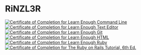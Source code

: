 # RiNZL3R
<a href="https://www.learnenough.com/certificates/Aybars0"><img src="https://www.learnenough.com/certificates/Aybars0/command-line-tutorial.svg" alt="Certificate of Completion for Learn Enough Command Line"></a><a href="https://www.learnenough.com/certificates/Aybars0"><img src="https://www.learnenough.com/certificates/Aybars0/text-editor-tutorial.svg" alt="Certificate of Completion for Learn Enough Text Editor"></a><a href="https://www.learnenough.com/certificates/Aybars0"><img src="https://www.learnenough.com/certificates/Aybars0/git-tutorial.svg" alt="Certificate of Completion for Learn Enough Git"></a><a href="https://www.learnenough.com/certificates/Aybars0"><img src="https://www.learnenough.com/certificates/Aybars0/html-tutorial.svg" alt="Certificate of Completion for Learn Enough HTML"></a><a href="https://www.learnenough.com/certificates/Aybars0"><img src="https://www.learnenough.com/certificates/Aybars0/ruby-tutorial.svg" alt="Certificate of Completion for Learn Enough Ruby"></a><a href="https://www.learnenough.com/certificates/Aybars0"><img src="https://www.learnenough.com/certificates/Aybars0/ruby-on-rails-6th-edition-tutorial.svg" alt="Certificate of Completion for The Ruby on Rails Tutorial, 6th Ed."></a>
